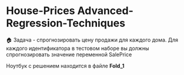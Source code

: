 # House-Prices Advanced-Regression-Techniques

🏠 Задача - спрогнозировать цену продажи для каждого дома. Для каждого идентификатора в тестовом наборе вы должны спрогнозировать значение переменной SalePrice

Ноутбук с решением находится в файле **Fold_1**
